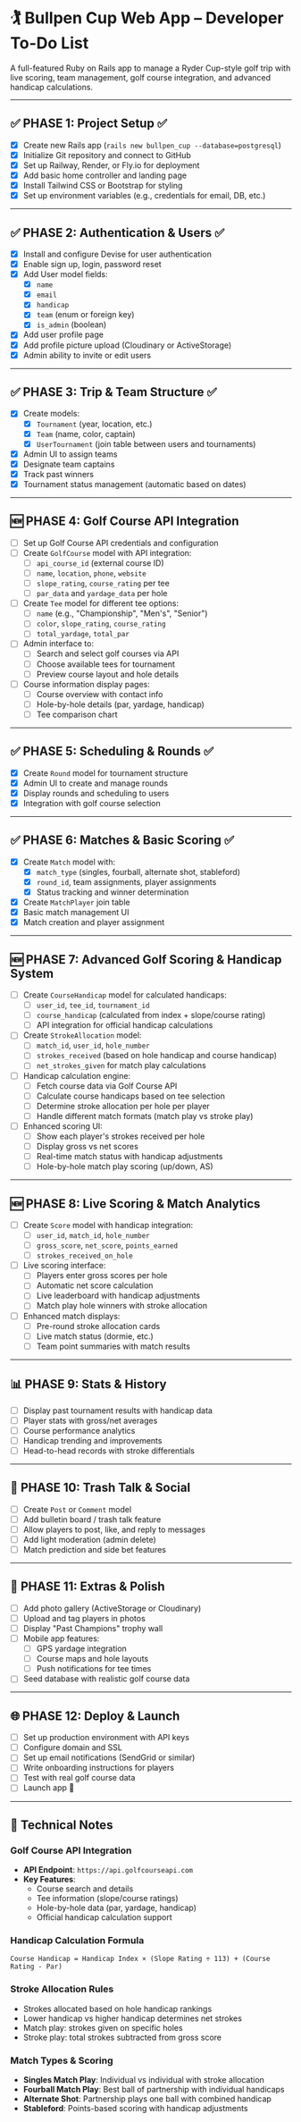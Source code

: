# 🏌️ Bullpen Cup Web App – Developer To-Do List

A full-featured Ruby on Rails app to manage a Ryder Cup-style golf trip with live scoring, team management, golf course integration, and advanced handicap calculations.

---

## ✅ PHASE 1: Project Setup ✅
- [x] Create new Rails app (`rails new bullpen_cup --database=postgresql`)
- [x] Initialize Git repository and connect to GitHub
- [x] Set up Railway, Render, or Fly.io for deployment
- [x] Add basic home controller and landing page
- [x] Install Tailwind CSS or Bootstrap for styling
- [x] Set up environment variables (e.g., credentials for email, DB, etc.)

---

## ✅ PHASE 2: Authentication & Users ✅
- [x] Install and configure Devise for user authentication
- [x] Enable sign up, login, password reset
- [x] Add User model fields:
  - [x] `name`
  - [x] `email`
  - [x] `handicap`
  - [x] `team` (enum or foreign key)
  - [x] `is_admin` (boolean)
- [x] Add user profile page
- [x] Add profile picture upload (Cloudinary or ActiveStorage)
- [x] Admin ability to invite or edit users

---

## ✅ PHASE 3: Trip & Team Structure ✅
- [x] Create models:
  - [x] `Tournament` (year, location, etc.)
  - [x] `Team` (name, color, captain)
  - [x] `UserTournament` (join table between users and tournaments)
- [x] Admin UI to assign teams
- [x] Designate team captains
- [x] Track past winners
- [x] Tournament status management (automatic based on dates)

---

## 🆕 PHASE 4: Golf Course API Integration
- [ ] Set up Golf Course API credentials and configuration
- [ ] Create `GolfCourse` model with API integration:
  - [ ] `api_course_id` (external course ID)
  - [ ] `name`, `location`, `phone`, `website`
  - [ ] `slope_rating`, `course_rating` per tee
  - [ ] `par_data` and `yardage_data` per hole
- [ ] Create `Tee` model for different tee options:
  - [ ] `name` (e.g., "Championship", "Men's", "Senior")
  - [ ] `color`, `slope_rating`, `course_rating`
  - [ ] `total_yardage`, `total_par`
- [ ] Admin interface to:
  - [ ] Search and select golf courses via API
  - [ ] Choose available tees for tournament
  - [ ] Preview course layout and hole details
- [ ] Course information display pages:
  - [ ] Course overview with contact info
  - [ ] Hole-by-hole details (par, yardage, handicap)
  - [ ] Tee comparison chart

---

## ✅ PHASE 5: Scheduling & Rounds ✅
- [x] Create `Round` model for tournament structure
- [x] Admin UI to create and manage rounds
- [x] Display rounds and scheduling to users
- [x] Integration with golf course selection

---

## ✅ PHASE 6: Matches & Basic Scoring ✅
- [x] Create `Match` model with:
  - [x] `match_type` (singles, fourball, alternate shot, stableford)
  - [x] `round_id`, team assignments, player assignments
  - [x] Status tracking and winner determination
- [x] Create `MatchPlayer` join table
- [x] Basic match management UI
- [x] Match creation and player assignment

---

## 🆕 PHASE 7: Advanced Golf Scoring & Handicap System
- [ ] Create `CourseHandicap` model for calculated handicaps:
  - [ ] `user_id`, `tee_id`, `tournament_id`
  - [ ] `course_handicap` (calculated from index + slope/course rating)
  - [ ] API integration for official handicap calculations
- [ ] Create `StrokeAllocation` model:
  - [ ] `match_id`, `user_id`, `hole_number`
  - [ ] `strokes_received` (based on hole handicap and course handicap)
  - [ ] `net_strokes_given` for match play calculations
- [ ] Handicap calculation engine:
  - [ ] Fetch course data via Golf Course API
  - [ ] Calculate course handicaps based on tee selection
  - [ ] Determine stroke allocation per hole per player
  - [ ] Handle different match formats (match play vs stroke play)
- [ ] Enhanced scoring UI:
  - [ ] Show each player's strokes received per hole
  - [ ] Display gross vs net scores
  - [ ] Real-time match status with handicap adjustments
  - [ ] Hole-by-hole match play scoring (up/down, AS)

---

## 🆕 PHASE 8: Live Scoring & Match Analytics
- [ ] Create `Score` model with handicap integration:
  - [ ] `user_id`, `match_id`, `hole_number`
  - [ ] `gross_score`, `net_score`, `points_earned`
  - [ ] `strokes_received_on_hole`
- [ ] Live scoring interface:
  - [ ] Players enter gross scores per hole
  - [ ] Automatic net score calculation
  - [ ] Live leaderboard with handicap adjustments
  - [ ] Match play hole winners with stroke allocation
- [ ] Enhanced match displays:
  - [ ] Pre-round stroke allocation cards
  - [ ] Live match status (dormie, etc.)
  - [ ] Team point summaries with match results

---

## 📊 PHASE 9: Stats & History
- [ ] Display past tournament results with handicap data
- [ ] Player stats with gross/net averages
- [ ] Course performance analytics
- [ ] Handicap trending and improvements
- [ ] Head-to-head records with stroke differentials

---

## 💬 PHASE 10: Trash Talk & Social
- [ ] Create `Post` or `Comment` model
- [ ] Add bulletin board / trash talk feature
- [ ] Allow players to post, like, and reply to messages
- [ ] Add light moderation (admin delete)
- [ ] Match prediction and side bet features

---

## 📸 PHASE 11: Extras & Polish
- [ ] Add photo gallery (ActiveStorage or Cloudinary)
- [ ] Upload and tag players in photos
- [ ] Display "Past Champions" trophy wall
- [ ] Mobile app features:
  - [ ] GPS yardage integration
  - [ ] Course maps and hole layouts
  - [ ] Push notifications for tee times
- [ ] Seed database with realistic golf course data

---

## 🌐 PHASE 12: Deploy & Launch
- [ ] Set up production environment with API keys
- [ ] Configure domain and SSL
- [ ] Set up email notifications (SendGrid or similar)
- [ ] Write onboarding instructions for players
- [ ] Test with real golf course data
- [ ] Launch app 🎉

---

## 🔧 Technical Notes

### Golf Course API Integration
- **API Endpoint**: `https://api.golfcourseapi.com`
- **Key Features**:
  - Course search and details
  - Tee information (slope/course ratings)
  - Hole-by-hole data (par, yardage, handicap)
  - Official handicap calculation support

### Handicap Calculation Formula
```
Course Handicap = Handicap Index × (Slope Rating ÷ 113) + (Course Rating - Par)
```

### Stroke Allocation Rules
- Strokes allocated based on hole handicap rankings
- Lower handicap vs higher handicap determines net strokes
- Match play: strokes given on specific holes
- Stroke play: total strokes subtracted from gross score

### Match Types & Scoring
- **Singles Match Play**: Individual vs individual with stroke allocation
- **Fourball Match Play**: Best ball of partnership with individual handicaps
- **Alternate Shot**: Partnership plays one ball with combined handicap
- **Stableford**: Points-based scoring with handicap adjustments 